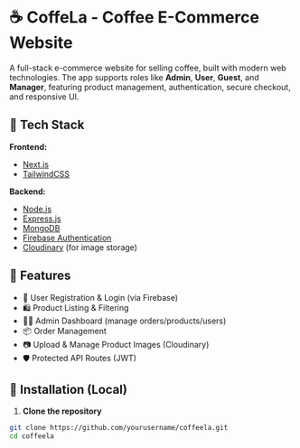# ☕ CoffeLa - Coffee E-Commerce Website

A full-stack e-commerce website for selling coffee, built with modern web technologies. The app supports roles like **Admin**, **User**, **Guest**, and **Manager**, featuring product management, authentication, secure checkout, and responsive UI.

## 🚀 Tech Stack

**Frontend:**
- [Next.js](https://nextjs.org/)
- [TailwindCSS](https://tailwindcss.com/)

**Backend:**
- [Node.js](https://nodejs.org/)
- [Express.js](https://expressjs.com/)
- [MongoDB](https://www.mongodb.com/)
- [Firebase Authentication](https://firebase.google.com/)
- [Cloudinary](https://cloudinary.com/) (for image storage)

## 🔐 Features

- 🧾 User Registration & Login (via Firebase)
- 🛍️ Product Listing & Filtering
- 🧑‍💼 Admin Dashboard (manage orders/products/users)
- 📦 Order Management
- 📷 Upload & Manage Product Images (Cloudinary)
- 🛡️ Protected API Routes (JWT)

## 🧪 Installation (Local)

1. **Clone the repository**

```bash
git clone https://github.com/yourusername/coffeela.git
cd coffeela
